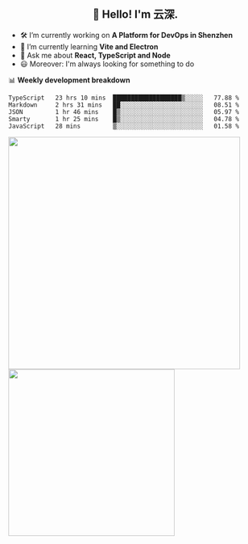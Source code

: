 <h2 align="center">👋 Hello! I'm 云深.</h2>

- 🛠 I’m currently working on **A Platform for DevOps in Shenzhen**
- 🚀 I’m currently learning **Vite and Electron**
- 💬 Ask me about **React, TypeScript and Node**
- 😃 Moreover: I'm always looking for something to do

📊 **Weekly development breakdown**

<!--START_SECTION:waka-->
```text
TypeScript   23 hrs 10 mins  ███████████████████▒░░░░░   77.88 % 
Markdown     2 hrs 31 mins   ██░░░░░░░░░░░░░░░░░░░░░░░   08.51 % 
JSON         1 hr 46 mins    █▒░░░░░░░░░░░░░░░░░░░░░░░   05.97 % 
Smarty       1 hr 25 mins    █▒░░░░░░░░░░░░░░░░░░░░░░░   04.78 % 
JavaScript   28 mins         ▒░░░░░░░░░░░░░░░░░░░░░░░░   01.58 % 
```
<!--END_SECTION:waka-->

<p>
<img align="left" width="460" src="https://github-readme-stats.vercel.app/api?username=theprimone&custom_title=Yuns's Github Stats&theme=graywhite&hide_border=true&disable_animations=true"/> <img align="left" width="330" src="https://github-readme-stats.vercel.app/api/top-langs/?username=theprimone&layout=compact&theme=graywhite&hide_border=true"/>
</p>

